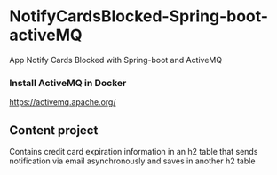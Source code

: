 # NotifyCardsBlocked-Spring-boot-activeMQ
App Notify Cards Blocked with Spring-boot and ActiveMQ


### Install ActiveMQ in Docker
https://activemq.apache.org/

## Content project

Contains credit card expiration information in an h2 table that sends notification via email asynchronously and saves in another h2 table 